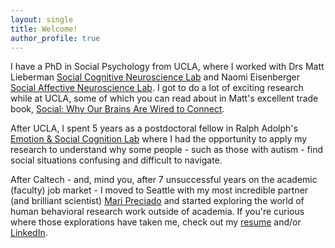 ```yaml
---
layout: single
title: Welcome!
author_profile: true
---
```


I have a PhD in Social Psychology from UCLA, where I worked with Drs Matt Lieberman [Social Cognitive Neuroscience Lab](https://www.scn.ucla.edu/) and Naomi Eisenberger [Social Affective Neuroscience Lab](https://sanlab.psych.ucla.edu/). I got to do a lot of exciting research while at UCLA, some of which you can read about in Matt's excellent trade book, [Social: Why Our Brains Are Wired to Connect](https://www.amazon.com/Social-Why-Brains-Wired-Connect/dp/0307889106/ref=sr_1_1?ie=UTF8&qid=1503520792&sr=8-1&keywords=social+why+brains).

After UCLA, I spent 5 years as a postdoctoral fellow in Ralph Adolph's [Emotion & Social Cognition Lab](https://www.emotion.caltech.edu/) where I had the opportunity to apply my research to understand why some people - such as those with autism - find social situations confusing and difficult to navigate.

After Caltech - and, mind you, after 7 unsuccessful years on the academic (faculty) job market - I moved to Seattle with my most incredible partner (and brilliant scientist) [Mari Preciado](http://www.marianapreciado.com/) and started exploring the world of human behavioral research work outside of academia. If you're curious where those explorations have taken me, check out my [resume](professional/RESUME_BobSpunt.pdf) and/or [LinkedIn](https://www.linkedin.com/in/bobspunt/).